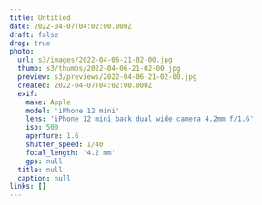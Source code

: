 ```yaml
---
title: Untitled
date: 2022-04-07T04:02:00.000Z
draft: false
drop: true
photo:
  url: s3/images/2022-04-06-21-02-00.jpg
  thumb: s3/thumbs/2022-04-06-21-02-00.jpg
  preview: s3/previews/2022-04-06-21-02-00.jpg
  created: 2022-04-07T04:02:00.000Z
  exif:
    make: Apple
    model: 'iPhone 12 mini'
    lens: 'iPhone 12 mini back dual wide camera 4.2mm f/1.6'
    iso: 500
    aperture: 1.6
    shutter_speed: 1/40
    focal_length: '4.2 mm'
    gps: null
  title: null
  caption: null
links: []
---
```

